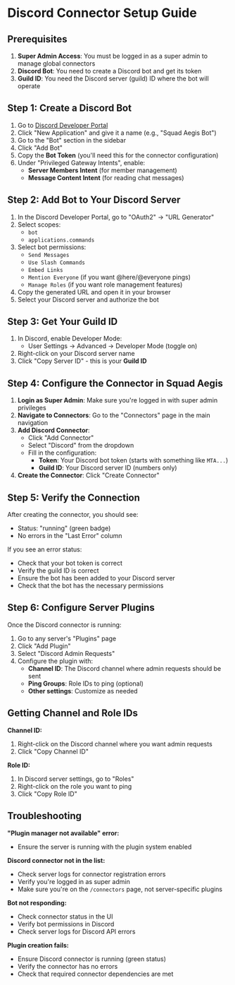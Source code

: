 # Discord Connector Setup Guide

## Prerequisites

1. **Super Admin Access**: You must be logged in as a super admin to manage global connectors
2. **Discord Bot**: You need to create a Discord bot and get its token
3. **Guild ID**: You need the Discord server (guild) ID where the bot will operate

## Step 1: Create a Discord Bot

1. Go to [Discord Developer Portal](https://discord.com/developers/applications)
2. Click "New Application" and give it a name (e.g., "Squad Aegis Bot")
3. Go to the "Bot" section in the sidebar
4. Click "Add Bot" 
5. Copy the **Bot Token** (you'll need this for the connector configuration)
6. Under "Privileged Gateway Intents", enable:
   - **Server Members Intent** (for member management)
   - **Message Content Intent** (for reading chat messages)

## Step 2: Add Bot to Your Discord Server

1. In the Discord Developer Portal, go to "OAuth2" → "URL Generator"
2. Select scopes:
   - `bot`
   - `applications.commands`
3. Select bot permissions:
   - `Send Messages`
   - `Use Slash Commands`
   - `Embed Links`
   - `Mention Everyone` (if you want @here/@everyone pings)
   - `Manage Roles` (if you want role management features)
4. Copy the generated URL and open it in your browser
5. Select your Discord server and authorize the bot

## Step 3: Get Your Guild ID

1. In Discord, enable Developer Mode:
   - User Settings → Advanced → Developer Mode (toggle on)
2. Right-click on your Discord server name
3. Click "Copy Server ID" - this is your **Guild ID**

## Step 4: Configure the Connector in Squad Aegis

1. **Login as Super Admin**: Make sure you're logged in with super admin privileges
2. **Navigate to Connectors**: Go to the "Connectors" page in the main navigation
3. **Add Discord Connector**:
   - Click "Add Connector"
   - Select "Discord" from the dropdown
   - Fill in the configuration:
     - **Token**: Your Discord bot token (starts with something like `MTA...`)
     - **Guild ID**: Your Discord server ID (numbers only)
4. **Create the Connector**: Click "Create Connector"

## Step 5: Verify the Connection

After creating the connector, you should see:
- Status: "running" (green badge)
- No errors in the "Last Error" column

If you see an error status:
- Check that your bot token is correct
- Verify the guild ID is correct
- Ensure the bot has been added to your Discord server
- Check that the bot has the necessary permissions

## Step 6: Configure Server Plugins

Once the Discord connector is running:
1. Go to any server's "Plugins" page
2. Click "Add Plugin"
3. Select "Discord Admin Requests"
4. Configure the plugin with:
   - **Channel ID**: The Discord channel where admin requests should be sent
   - **Ping Groups**: Role IDs to ping (optional)
   - **Other settings**: Customize as needed

## Getting Channel and Role IDs

**Channel ID:**
1. Right-click on the Discord channel where you want admin requests
2. Click "Copy Channel ID"

**Role ID:**
1. In Discord server settings, go to "Roles"
2. Right-click on the role you want to ping
3. Click "Copy Role ID"

## Troubleshooting

**"Plugin manager not available" error:**
- Ensure the server is running with the plugin system enabled

**Discord connector not in the list:**
- Check server logs for connector registration errors
- Verify you're logged in as super admin
- Make sure you're on the `/connectors` page, not server-specific plugins

**Bot not responding:**
- Check connector status in the UI
- Verify bot permissions in Discord
- Check server logs for Discord API errors

**Plugin creation fails:**
- Ensure Discord connector is running (green status)
- Verify the connector has no errors
- Check that required connector dependencies are met

